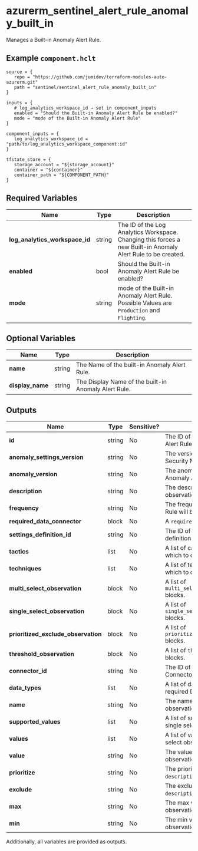 # azurerm_sentinel_alert_rule_anomaly_built_in

Manages a Built-in Anomaly Alert Rule.

## Example `component.hclt`

```hcl
source = {
   repo = "https://github.com/jumidev/terraform-modules-auto-azurerm.git"   
   path = "sentinel/sentinel_alert_rule_anomaly_built_in"   
}

inputs = {
   # log_analytics_workspace_id → set in component_inputs
   enabled = "Should the Built-in Anomaly Alert Rule be enabled?"   
   mode = "mode of the Built-in Anomaly Alert Rule"   
}

component_inputs = {
   log_analytics_workspace_id = "path/to/log_analytics_workspace_component:id"   
}

tfstate_store = {
   storage_account = "${storage_account}"   
   container = "${container}"   
   container_path = "${COMPONENT_PATH}"   
}

```

## Required Variables

| Name | Type |  Description |
| ---- | --------- |  ----------- |
| **log_analytics_workspace_id** | string |  The ID of the Log Analytics Workspace. Changing this forces a new Built-in Anomaly Alert Rule to be created. | 
| **enabled** | bool |  Should the Built-in Anomaly Alert Rule be enabled? | 
| **mode** | string |  mode of the Built-in Anomaly Alert Rule. Possible Values are `Production` and `Flighting`. | 

## Optional Variables

| Name | Type |  Description |
| ---- | --------- |  ----------- |
| **name** | string |  The Name of the built-in Anomaly Alert Rule. | 
| **display_name** | string |  The Display Name of the built-in Anomaly Alert Rule. | 



## Outputs

| Name | Type | Sensitive? | Description |
| ---- | ---- | --------- | --------- |
| **id** | string | No  | The ID of the Built-in Anomaly Alert Rule. | 
| **anomaly_settings_version** | string | No  | The version of the Anomaly Security ML Analytics Settings. | 
| **anomaly_version** | string | No  | The anomaly version of the Anomaly Alert Rule. | 
| **description** | string | No  | The description of the threshold observation. | 
| **frequency** | string | No  | The frequency the Anomaly Alert Rule will be run. | 
| **required_data_connector** | block | No  | A `required_data_connector` block. | 
| **settings_definition_id** | string | No  | The ID of the anomaly settings definition Id. | 
| **tactics** | list | No  | A list of categories of attacks by which to classify the rule. | 
| **techniques** | list | No  | A list of techniques of attacks by which to classify the rule. | 
| **multi_select_observation** | block | No  | A list of `multi_select_observation` blocks. | 
| **single_select_observation** | block | No  | A list of `single_select_observation` blocks. | 
| **prioritized_exclude_observation** | block | No  | A list of `prioritized_exclude_observation` blocks. | 
| **threshold_observation** | block | No  | A list of `threshold_observation` blocks. | 
| **connector_id** | string | No  | The ID of the required Data Connector. | 
| **data_types** | list | No  | A list of data types of the required Data Connector. | 
| **name** | string | No  | The name of the threshold observation. | 
| **supported_values** | list | No  | A list of supported values of the single select observation. | 
| **values** | list | No  | A list of values of the single select observation. | 
| **value** | string | No  | The value of the threshold observation. | 
| **prioritize** | string | No  | The prioritized value per `description`. | 
| **exclude** | string | No  | The excluded value per `description`. | 
| **max** | string | No  | The max value of the threshold observation. | 
| **min** | string | No  | The min value of the threshold observation. | 

Additionally, all variables are provided as outputs.
